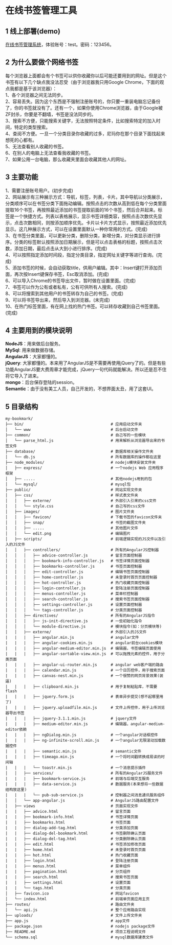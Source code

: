 # 在线书签管理工具
1 线上部署(demo)
-------------
[在线书签管理系统](http://mybookmark.cn/ "在线书签管理系统")，体验账号：test。密码：123456。

2 为什么要做个网络书签
------------------
每个浏览器上面都会有个书签可以供你收藏你以后可能还要用到的网址。但是这个书签有以下几个缺点我没法忍受（由于浏览器我只用Google Chrome，下面的观点我都是基于该浏览器）：   
1、各个浏览器之间无法同步。   
2、容易丢失。因为这个东西是不强制注册账号的，你只要一重装电脑忘记备份了，你的书签就没有了。还有一个，如果你使用Chrome浏览器，由于Google被ZF封杀，你要是不翻墙，书签是没法同步的。   
3、搜索不方便，只能搜索关键字，无法按照特定条件，比如搜索特定的加入时间，特定的类型搜索。   
4、查阅不方便。一旦一个分类目录你收藏的过多，尼玛你在那个目录下面找起来想死的心都有。   
5、无法查看别人收藏的书签。   
6、在别人的电脑上无法查看我收藏的书签。   
7、如果公用一台电脑，那么收藏夹里面会收藏其他人的网址。  

3 主要功能
-------
1、需要注册账号用户。(初步完成)   
2、网站展示有三种展示方式：导航，标签，列表，卡片。其中导航以分类展示，分类顺序可以在书签分类下面拖动编辑。按照点击的次数从高到低在每个分类里面提取16个书签，再按照最近添加的书签提取前面的16个书签，然后合并起来。标签是一个快捷方式。列表以表格展示，显示书签详细类容，按照点击次数优先显示，点击次数相同，则按添加顺序优先。卡片以卡片方式显示，按照最近添加优先显示。这几种展示方式，可以在设置里面默认一种你常用的方式。(完成)   
3、在书签分类里面，可以更新分类，删除分类，新增分类，对分类显示进行排序。分类的标签默认按照添加日期展示，但是可以点击表格的标题，按照点击次数，添加日期，最后点击从大到小进行排序。(完成)   
4、可以按照指定添加时间段，指定分类目录，指定网址关键字等进行查询。(完成)   
5、添加书签的时候，会自动获取title，供用户编辑。其中：Insert键打开添加页面，再次按Insert键保存书签，Esc取消添加。(完成)   
6、可以导入Chrome的书签导出文件，暂时做在设置里面。(完成)   
7、书签可以作为公有或者私有，公有可供所有人搜索。(完成)   
8、可以将搜索到其他用户的书签转存为自己的书签。(完成)   
9、可以将书签导出来，然后导入到浏览器。(未完成)   
10、在热门标签里面，有在网上找的热门书签。可以转存收藏到自己书签里面。(完成)   

4 主要用到的模块说明
------------------
**NodeJS**：用来做后台服务。  
**MySql**: 用来做数据存储。  
**AngularJS**：大家都懂的。   
**jQuery**: 大家都懂的。本来用了AngularJS是不需要再使用jQuery了的。但是有些功能AngularJS要大费周章才能完成，jQuery一句代码就能解决。所以还是忍不住将它导入了进来。   
**mongo**：后台保存登陆的session。    
**Semantic**：由于没有美工人员，自己开发的，不想界面太丑，用了这套UI。   

5 目录结构
---------
```   
my-bookmark/
├── bin/                                      # 应用启动文件夹    
│   └── www                                   # 后台启动文件
├── common/                                   # 自己写的一些模块
│   └── parse_html.js                         # 用来解析从浏览器导出来的书签文件
├── database/                                 # 数据库相关操作文件夹
│   └── db.js                                 # 所有数据库的操作都在这里
├── node_modules/                             # nodejs模块安装文件夹
│   ├── express/                              # 一个nodejs Web 应用程序框架
│   ├── .....                                 # 其他nodejs用到的包
│   └── mysql/                                # mysql包
├── public/                                   # 网站实现文件夹
│   ├── css/                                  # 样式表文件夹
│   │   ├── externe/                          # 外部引入引来的css文件
│   │   └── style.css                         # 自己写的css文件
│   ├── images/                               # 图片文件夹
│   │   ├── favicon/                          # 下载书签的favicon文件夹
│   │   ├── snap/                             # 书签的截图文件夹
│   │   ├── .....                             # 其他图片文件
│   │   └── edit.png                          # 编辑图片
│   ├── scripts/                              # 前端逻辑实现的JS文件以及引入的JS文件
│   │   ├── controllers/                      # 所有的AngularJS控制器
│   │   │   ├── advice-controller.js          # 留言页面控制器
│   │   │   ├── bookmark-info-controller.js   # 书签详情页面控制器
│   │   │   ├── bookmarks-controller.js       # 书签页面控制器
│   │   │   ├── edit-controller.js            # 编辑书签页面控制器
│   │   │   ├── home-controller.js            # 未登录时首页页面控制器
│   │   │   ├── hot-controller.js             # 热门收藏页面控制器
│   │   │   ├── login-controller.js           # 登陆注册页面控制器
│   │   │   ├── menus-controller.js           # 菜单栏控制器
│   │   │   ├── search-controller.js          # 搜索书签页面控制器
│   │   │   ├── settings-controller.js        # 设置页面控制器
│   │   │   └── tags-controller.js            # 分类页面控制器
│   │   ├── directives/                       # 所有的AngularJS指令
│   │   │   ├── js-init-directive.js          # 一些初始化指令
│   │   │   └── module-directive.js           # 模块指令(如：分页模块等)
│   │   ├── externe/                          # 外部引入的JS文件
|   |   |   ├── angular.min.js                # angular文件
|   |   |   ├── angular-cookies.min.js        # angular前台cookies模块
|   |   |   ├── angular-medium-editor.min.js  # 编辑器，书签编辑页面使用
|   |   |   ├── angular-sortable-view.min.js  # 可以拖拽元素的控件，用于分类页面
|   |   |   ├── angular-ui-router.min.js      # angular web客户端的路由
|   |   |   ├── calendar.min.js               # 一个日历控件，用于搜索页面
|   |   |   ├── canvas-nest.min.js            # 一个很赞的网页背景效果(装逼)
|   |   |   ├── clipboard.min.js              # 用于复制粘贴库，不需要flash
|   |   |   ├── jquery.form.js                # 表单异步提交(想不起哪里用了)
|   |   |   ├── jquery.uploadfile.min.js      # 文件上传控件，用于上传浏览器导出书签
|   |   |   ├── jquery-3.1.1.min.js           # jquery文件
|   |   |   ├── medium-editor.min.js          # 编辑器，angular-medium-editor依赖
|   |   |   ├── ngDialog.min.js               # 一个angular对话框控件
|   |   |   ├── ng-infinite-scroll.min.js     # 一个angular无限滚动加载数据控件
|   |   |   ├── semantic.min.js               # semantic文件
|   |   |   ├── timeago.min.js                # 一个将时间戳转换成易读的时间轴
|   |   |   └── toastr.min.js                 # 一个消息提示插件
│   │   ├── services/                         # 所有的AngularJS服务文件
|   |   |   ├── bookmark-service.js           # 前端与后端交互服务
|   |   |   ├── data-service.js               # 数据服务(本来想将一些数据结构放这里)
|   |   |   └── pub-sub-service.js            # 控制器之间消息通讯服务组件
│   │   └── app-angular.js                    # AngularJS路由配置文件
│   ├── views                                 # 页面实现文件
|   |   ├── advice.html                       # 留言页面
|   |   ├── bookmark-info.html                # 书签详情页面
|   |   ├── bookmarks.html                    # 书签页面
|   |   ├── dialog-add-tag.html               # 分类添加页面
|   |   ├── dialog-del-bookmark.html          # 书签删除确认页面
|   |   ├── dialog-del-tag.html               # 分类删除确认页面
|   |   ├── edit.html                         # 书签添加修改页面
|   |   ├── home.html                         # 未登录时首页页面
|   |   ├── hot.html                          # 热门收藏页面
|   |   ├── login.html                        # 登陆注册页面
|   |   ├── menus.html                        # 菜单组件
|   |   ├── pagination.html                   # 分页组件
|   |   ├── search.html                       # 搜索书签页面
|   |   ├── settings.html                     # 设置页面
|   |   └── tags.html                         # 分类页面
│   ├── favicon.ico                           # 网站favicon
│   └── index.html                            # 前端单页面应用主页
├── routes/                                   # 路由文件夹
│   └── api.js                                # 整个应用路由实现
├── uploads/                                  # 文件上传文件夹
├── app.js                                    # app文件
├── package.json                              # nodejs package文件
├── README.md                                 # 项目工程说明文件
└── schema.sql                                # mysql数据库建表文件
```   
